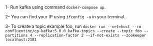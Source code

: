 1- Run kafka using command ```docker-compose up```.  
  
2- You can find your IP using ```ifconfig -a``` in your terminal.  
  
3- To create a topic example foo, run ```docker run --net=host --rm confluentinc/cp-kafka:5.0.0 kafka-topics --create --topic foo --partitions 4 --replication-factor 2 --if-not-exists --zookeeper localhost:2181```  
  